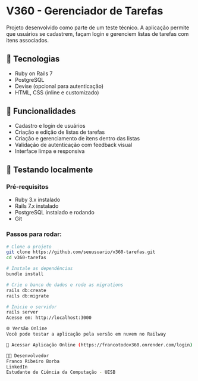 # V360 - Gerenciador de Tarefas

Projeto desenvolvido como parte de um teste técnico. A aplicação permite que usuários se cadastrem, façam login e gerenciem listas de tarefas com itens associados.

## 🚀 Tecnologias

- Ruby on Rails 7
- PostgreSQL
- Devise (opcional para autenticação)
- HTML, CSS (inline e customizado)

## 📸 Funcionalidades

- Cadastro e login de usuários
- Criação e edição de listas de tarefas
- Criação e gerenciamento de itens dentro das listas
- Validação de autenticação com feedback visual
- Interface limpa e responsiva

## 🧪 Testando localmente

### Pré-requisitos

- Ruby 3.x instalado
- Rails 7.x instalado
- PostgreSQL instalado e rodando
- Git

### Passos para rodar:

```bash
# Clone o projeto
git clone https://github.com/seuusuario/v360-tarefas.git
cd v360-tarefas

# Instale as dependências
bundle install

# Crie o banco de dados e rode as migrations
rails db:create
rails db:migrate

# Inicie o servidor
rails server
Acesse em: http://localhost:3000

🌐 Versão Online
Você pode testar a aplicação pela versão em nuvem no Railway

🔗 Acessar Aplicação Online (https://francotodov360.onrender.com/login)

🧑‍💻 Desenvolvedor
Franco Ribeiro Borba
LinkedIn
Estudante de Ciência da Computação - UESB

